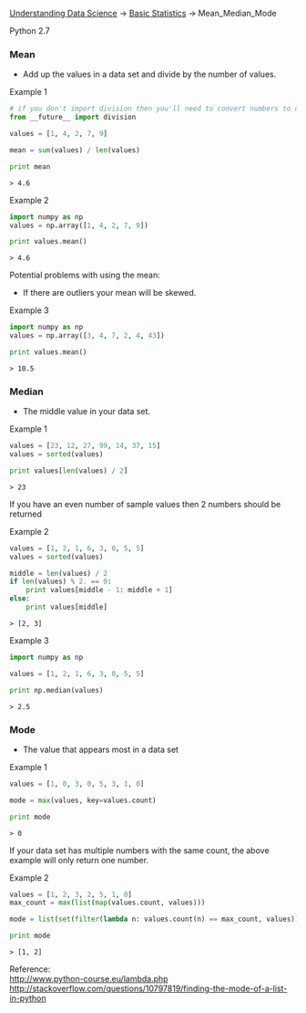 [Understanding Data Science](https://github.com/gravity226/Understanding_Data_Science) -> [Basic Statistics](https://github.com/gravity226/Understanding_Data_Science/tree/master/Basic_Statistics) -> Mean_Median_Mode

Python 2.7

### Mean
 - Add up the values in a data set and divide by the number of values.

Example 1
``` python
# if you don't import division then you'll need to convert numbers to decimals before dividing
from __future__ import division

values = [1, 4, 2, 7, 9]

mean = sum(values) / len(values)

print mean
```
``` output
> 4.6
```

Example 2
``` python
import numpy as np
values = np.array([1, 4, 2, 7, 9])

print values.mean()
```
``` output
> 4.6
```

Potential problems with using the mean:
 - If there are outliers your mean will be skewed.

Example 3
``` python
import numpy as np
values = np.array([3, 4, 7, 2, 4, 43])

print values.mean()
```
``` output
> 10.5
```

### Median
 - The middle value in your data set.

Example 1
``` python
values = [23, 12, 27, 99, 14, 37, 15]
values = sorted(values)

print values[len(values) / 2]
```
``` output
> 23
```

If you have an even number of sample values then 2 numbers should be returned

Example 2
``` python
values = [1, 2, 1, 6, 3, 0, 5, 5]
values = sorted(values)

middle = len(values) / 2
if len(values) % 2. == 0:
    print values[middle - 1: middle + 1]
else:
    print values[middle]
```
``` output
> [2, 3]
```

Example 3
``` python
import numpy as np

values = [1, 2, 1, 6, 3, 0, 5, 5]

print np.median(values)
```
``` output
> 2.5
```

### Mode
 - The value that appears most in a data set

Example 1
``` python
values = [1, 0, 3, 0, 5, 3, 1, 0]

mode = max(values, key=values.count)

print mode
```
``` output
> 0
```

If your data set has multiple numbers with the same count, the above example will only return one number.

Example 2
``` python
values = [1, 2, 3, 2, 5, 1, 0]
max_count = max(list(map(values.count, values)))

mode = list(set(filter(lambda n: values.count(n) == max_count, values)))

print mode
```
``` output
> [1, 2]
```
Reference:<br />
http://www.python-course.eu/lambda.php<br />
http://stackoverflow.com/questions/10797819/finding-the-mode-of-a-list-in-python<br />
